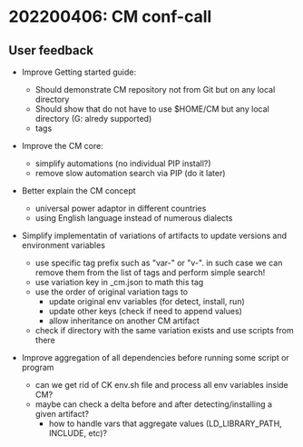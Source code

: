 # 202200406: CM conf-call

## User feedback

* Improve Getting started guide:
    - Should demonstrate CM repository not from Git but on any local directory
    - Should show that do not have to use $HOME/CM but any local directory
      (G: alredy supported)
    - tags

* Improve the CM core:
   - simplify automations (no individual PIP install?)
   - remove slow automation search via PIP (do it later)

* Better explain the CM concept
    - universal power adaptor in different countries
    - using English language instead of numerous dialects

* Simplify implementatin of variations of artifacts 
  to update versions and environment variables

   - use specific tag prefix such as "var-" or "v-".
     in such case we can remove them from the list of tags and perform simple search!
   - use variation key in _cm.json to math this tag
   - use the order of original variation tags to 
     - update original env variables (for detect, install, run)
     - update other keys (check if need to append values)
     - allow inheritance on another CM artifact
   - check if directory with the same variation exists and use scripts from there

* Improve aggregation of all dependencies before running some script or program

  - can we get rid of CK env.sh file and process all env variables inside CM?
  - maybe can check a delta before and after detecting/installing a given artifact?
    - how to handle vars that aggregate values (LD_LIBRARY_PATH, INCLUDE, etc)?
